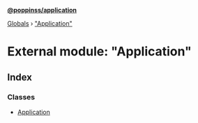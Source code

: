 **[@poppinss/application](../README.md)**

[Globals](../README.md) › ["Application"](_application_.md)

# External module: "Application"

## Index

### Classes

* [Application](../classes/_application_.application.md)